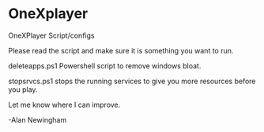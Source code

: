 # OneXplayer
OneXPlayer Script/configs


Please read the script and make sure it is something you want to run. 


deleteapps.ps1 Powershell script to remove windows bloat. 

stopsrvcs.ps1 stops the running services to give you more resources before you play. 

Let me know where I can improve. 

-Alan Newingham
